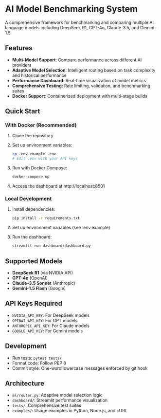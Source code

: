 # AI Model Benchmarking System

A comprehensive framework for benchmarking and comparing multiple AI language models including DeepSeek R1, GPT-4o, Claude-3.5, and Gemini-1.5.

## Features

- **Multi-Model Support**: Compare performance across different AI providers
- **Adaptive Model Selection**: Intelligent routing based on task complexity and historical performance
- **Performance Dashboard**: Real-time visualization of model metrics
- **Comprehensive Testing**: Rate limiting, validation, and benchmarking suites
- **Docker Support**: Containerized deployment with multi-stage builds

## Quick Start

### With Docker (Recommended)

1. Clone the repository
2. Set up environment variables:
   ```bash
   cp .env.example .env
   # Edit .env with your API keys
   ```

3. Run with Docker Compose:
   ```bash
   docker-compose up
   ```

4. Access the dashboard at http://localhost:8501

### Local Development

1. Install dependencies:
   ```bash
   pip install -r requirements.txt
   ```

2. Set up environment variables (see .env.example)

3. Run the dashboard:
   ```bash
   streamlit run dashboard/dashboard.py
   ```

## Supported Models

- **DeepSeek R1** (via NVIDIA API)
- **GPT-4o** (OpenAI)
- **Claude-3.5 Sonnet** (Anthropic)
- **Gemini-1.5 Flash** (Google)

## API Keys Required

- `NVIDIA_API_KEY`: For DeepSeek models
- `OPENAI_API_KEY`: For GPT models
- `ANTHROPIC_API_KEY`: For Claude models
- `GOOGLE_API_KEY`: For Gemini models

## Development

- Run tests: `pytest tests/`
- Format code: Follow PEP 8
- Commit style: One-word lowercase messages enforced by git hook

## Architecture

- `ml/router.py`: Adaptive model selection logic
- `dashboard/`: Streamlit performance visualization
- `tests/`: Comprehensive test suites
- `examples/`: Usage examples in Python, Node.js, and cURL
